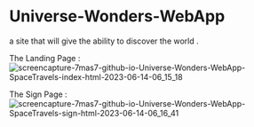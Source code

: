 # Universe-Wonders-WebApp

a site that will give the ability to discover the world .

The Landing Page :
![screencapture-7mas7-github-io-Universe-Wonders-WebApp-SpaceTravels-index-html-2023-06-14-06_15_18](https://github.com/7mas7/Universe-Wonders-WebApp/assets/125109847/5ba9c1fc-3477-4e42-8009-bbc8f89ea7a3)


The Sign Page :
![screencapture-7mas7-github-io-Universe-Wonders-WebApp-SpaceTravels-sign-html-2023-06-14-06_16_41](https://github.com/7mas7/Universe-Wonders-WebApp/assets/125109847/dba4f61d-e31b-4d8d-ad3a-4c4a382d2fba)

